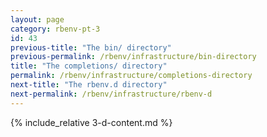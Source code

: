 ```yaml
---
layout: page
category: rbenv-pt-3
id: 43
previous-title: "The bin/ directory"
previous-permalink: /rbenv/infrastructure/bin-directory
title: "The completions/ directory"
permalink: /rbenv/infrastructure/completions-directory
next-title: "The rbenv.d directory"
next-permalink: /rbenv/infrastructure/rbenv-d
---
```


{% include_relative 3-d-content.md %}
